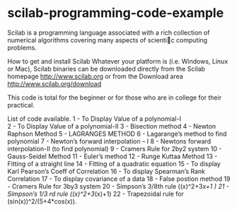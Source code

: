 # scilab-programming-code-example

Scilab is a programming language associated with a rich collection of numerical
algorithms covering many aspects of scientic computing problems.

How to get and install Scilab
Whatever your platform is (i.e. Windows, Linux or Mac), Scilab binaries can be
downloaded directly from the Scilab homepage
http://www.scilab.org
or from the Download area
http://www.scilab.org/download

This code is total for the beginner or for those who are in college for their practical.

List of code available.
1 - To Display Value of a polynomial-I<br/>
2 - To Display Value of a polynomial-II
3 - Bisection method
4 - Newton Raphson Method
5 - LAGRANGES METHOD
6 - Lagarange’s method to find polynomial
7 - Newton’s forward interpolation – I
8 - Newtons forward interpolation-II (to find polynomial)
9 - Cramers Rule for 2by2 system
10 - Gauss-Seidel Method
11 - Euler’s method
12 - Runge Kuttaa Method
13 - Fitting of a straight line
14 - Fitting of a quadratic equation
15 - To display Karl Pearson’s Coeff of Correlation
16 - To display Spearman’s Rank Correlation
17 - To display covariance of a data
18 - False postion method
19 - Cramers Rule for 3by3 system
20 - Simpson’s 3/8th rule ((x)^2+3*x+1 )
21 - Simpson’s 1/3 rd rule ((x)^2+3*(x)+1)
22 - Trapezoidal rule for (sin(x))^2/(5+4*cos(x)).
